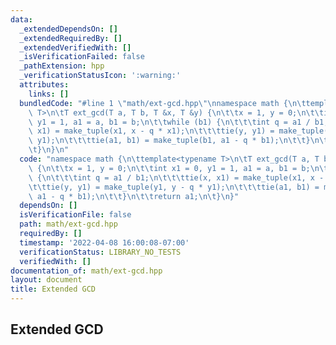 ```yaml
---
data:
  _extendedDependsOn: []
  _extendedRequiredBy: []
  _extendedVerifiedWith: []
  _isVerificationFailed: false
  _pathExtension: hpp
  _verificationStatusIcon: ':warning:'
  attributes:
    links: []
  bundledCode: "#line 1 \"math/ext-gcd.hpp\"\nnamespace math {\n\ttemplate<typename\
    \ T>\n\tT ext_gcd(T a, T b, T &x, T &y) {\n\t\tx = 1, y = 0;\n\t\tint x1 = 0,\
    \ y1 = 1, a1 = a, b1 = b;\n\t\twhile (b1) {\n\t\t\tint q = a1 / b1;\n\t\t\ttie(x,\
    \ x1) = make_tuple(x1, x - q * x1);\n\t\t\ttie(y, y1) = make_tuple(y1, y - q *\
    \ y1);\n\t\t\ttie(a1, b1) = make_tuple(b1, a1 - q * b1);\n\t\t}\n\t\treturn a1;\n\
    \t}\n}\n"
  code: "namespace math {\n\ttemplate<typename T>\n\tT ext_gcd(T a, T b, T &x, T &y)\
    \ {\n\t\tx = 1, y = 0;\n\t\tint x1 = 0, y1 = 1, a1 = a, b1 = b;\n\t\twhile (b1)\
    \ {\n\t\t\tint q = a1 / b1;\n\t\t\ttie(x, x1) = make_tuple(x1, x - q * x1);\n\t\
    \t\ttie(y, y1) = make_tuple(y1, y - q * y1);\n\t\t\ttie(a1, b1) = make_tuple(b1,\
    \ a1 - q * b1);\n\t\t}\n\t\treturn a1;\n\t}\n}"
  dependsOn: []
  isVerificationFile: false
  path: math/ext-gcd.hpp
  requiredBy: []
  timestamp: '2022-04-08 16:00:08-07:00'
  verificationStatus: LIBRARY_NO_TESTS
  verifiedWith: []
documentation_of: math/ext-gcd.hpp
layout: document
title: Extended GCD
---
```


## Extended GCD